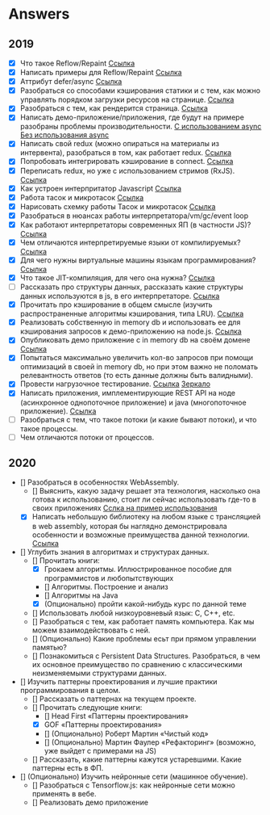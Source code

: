 # Answers

## 2019

- [x] Что такое Reflow/Repaint [Ссылка](https://github.com/evless/topics/blob/master/browser/repaint-reflow/README.md)
- [x] Написать примеры для Reflow/Repaint [Ссылка](https://github.com/evless/topics/blob/master/browser/repaint-reflow/example.html)
- [x] Аттрибут defer/async [Ссылка](https://github.com/evless/topics/blob/master/browser/defer-async/README.md)
- [x] Разобраться со способами кэширования статики и с тем, как можно управлять порядком загрузки ресурсов на странице. [Ссылка](https://github.com/evless/topics/blob/master/cache/README.md)
- [x] Разобраться с тем, как рендерится страница. [Ссылка](https://github.com/evless/topics/blob/master/browser/render/README.md)
- [x] Написать демо-приложение/приложения, где будут на примере разобраны проблемы производительности. [С использованием async](https://github.com/evless/topics/blob/master/browser/render/example/with-async.html) [Без использования async](https://github.com/evless/topics/blob/master/browser/render/example/without-async.html)
- [x] Написать свой redux (можно опираться на материалы из интервента), разобраться в том, как работает redux. [Ссылка](https://github.com/evless/DuckX)
- [x] Попробовать интегрировать кэширование в connect. [Ссылка](https://github.com/evless/DuckX)
- [x] Переписать redux, но уже с использованием стримов (RxJS). [Ссылка](https://github.com/evless/DuckX/tree/rxjs)
- [x] Как устроен интерпритатор Javascript [Ссылка](https://github.com/evless/topics/blob/master/engine/README.md)
- [x] Работа тасок и микротасок [Ссылка](https://github.com/evless/topics/blob/master/engine/README.md)
- [x] Нарисовать схемку работы Тасок и микротасок [Ссылка](https://github.com/evless/topics/blob/master/engine/README.md)
- [x] Разобраться в нюансах работы интерпретатора/vm/gc/event loop
- [x] Как работают интерпретаторы современных ЯП (в частности JS)? [Ссылка](https://github.com/evless/topics/blob/master/engine/README.md)
- [x] Чем отличаются интерпретируемые языки от компилируемых? [Ссылка](https://github.com/evless/topics/blob/master/engine/README.md)
- [x] Для чего нужны виртуальные машины языкам программирования? [Ссылка](https://github.com/evless/topics/blob/master/engine/README.md)
- [x] Что такое JIT-компиляция, для чего она нужна? [Ссылка](https://github.com/evless/topics/blob/master/engine/README.md)
- [ ] Рассказать про структуры данных, рассказать какие структуры данных используются в js, в его интерпретаторе. [Ссылка](https://github.com/evless/topics/blob/master/data-structure/README.md)
- [x] Прочитать про кэширование в общем смысле (изучить распространенные алгоритмы кэширования, типа LRU). [Ссылка](https://github.com/evless/topics/blob/master/cache/README.md)
- [x] Реализовать собственную in memory db и использовать ее для кэширования запросов к демо-приложению на node.js. [Ссылка](https://github.com/evless/in-memory-db)
- [x] Опубликовать демо приложение с in memory db на своём домене [Ссылка](http://evless.me/in-memory-db-test/)
- [x] Попытаться максимально увеличить кол-во запросов при помощи оптимизаций в своей in memory db, но при этом важно не поломать релевантность ответов (то есть данные должны быть валидными).
- [x] Провести нагрузочное тестирование. [Ссылка](http://s.csssr.ru/U7RQKLD4J/Aggregate_Graph.jmx_UsersevlessAggregate_Graph.jmx_-_Apache_JMeter_5.1.1_r1855137_2019-05-11_13-56-42.jpg)   [Зеркало](https://github.com/evless/in-memory-db/blob/master/Jmeter-test.jpg?raw=true)
- [x] Написать приложения, имплементирующие REST API на ноде (асинхронное однопоточное приложение) и java (многопоточное приложение). [Ссылка](https://github.com/evless/thread-and-async)
- [ ] Разобраться с тем, что такое потоки (и какие бывают потоки), и что такое процессы.
- [ ] Чем отличаются потоки от процессов.

## 2020

- [] Разобраться в особенностях WebAssembly.
  - [] Выяснить, какую задачу решает эта технология, насколько она готова к использованию, стоит ли сейчас использовать где-то в своих приложениях [Сслка на пример использования](https://d2jta7o2zej4pf.cloudfront.net/)
  - [x] Написать небольшую библиотеку на любом языке с трансляцией в web assembly, которая бы наглядно демонстрировала особенности и возможные преимущества данной технологии. [Ссылка](https://github.com/evless/webassembly-example)
- [] Углубить знания в алгоритмах и структурах данных.
  - [] Прочитать книги:
    - [x] Грокаем алгоритмы. Иллюстрированное пособие для программистов и любопытствующих
    - [] Алгоритмы. Построение и анализ
    - [] Алгоритмы на Java
    - [x] (Опционально) пройти какой-нибудь курс по данной теме
  - [] Использовать любой низкоуровневый язык: C, C++, etc.
  - [] Разобраться с тем, как работает память компьютера. Как мы можем взаимодействовать с ней.
  - [] (Опционально) Какие проблемы есьт при прямом управлении памятью?
  - [] Познакомиться с Persistent Data Structures. Разобраться, в чем их основное преимущество по сравнению с классическими неизменяемыми структурами данных.
- [] Изучить паттерны проектирования и лучшие практики программирования в целом.
  - [] Рассказать о  паттернах на текущем проекте.
  - [] Прочитать следующие книги:
    - [] Head First «​​Паттерны проектирования»​​
    - [x] GOF «​​Паттерны проектирования»​
    - [] (Опционально) Роберт Мартин «​​Чистый код»​​
    - [] (Опционально) Мартин Фаулер «​​Рефакторинг»​ (возможно, уже выйдет с примерами на JS)
  - [] Рассказать, какие паттерны кажутся устаревшими. Какие паттерны есть в ФП.
- [] (Опционально) Изучить нейронные сети (машинное обучение).
  - [] Разобраться с Tensorflow.js: как нейронные сети можно применять в вебе.
  - [] Реализовать демо приложение

